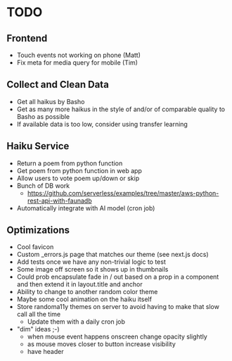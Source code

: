 # TODO

## Frontend

* Touch events not working on phone (Matt)
* Fix meta for media query for mobile (Tim)

## Collect and Clean Data

* Get all haikus by Basho
* Get as many more haikus in the style of and/or of comparable quality to Basho
  as possible
* If available data is too low, consider using transfer learning

## Haiku Service

* Return a poem from python function
* Get poem from python function in web app
* Allow users to vote poem up/down or skip
* Bunch of DB work
  * https://github.com/serverless/examples/tree/master/aws-python-rest-api-with-faunadb
* Automatically integrate with AI model (cron job)

## Optimizations

* Cool favicon
* Custom \_errors.js page that matches our theme (see next.js docs)
* Add tests once we have any non-trivial logic to test
* Some image off screen so it shows up in thumbnails
* Could prob encapsulate fade in / out based on a prop in a component and then
  extend it in layout.title and anchor
* Ability to change to another random color theme
* Maybe some cool animation on the haiku itself
* Store randoma11y themes on server to avoid having to make that slow call all
  the time
  * Update them with a daily cron job
* "dim" ideas ;-)
  * when mouse event happens onscreen change opacity slightly
  * as mouse moves closer to button increase visibility
  * have header <Title /> refresh and then fade out upon vote button click

# Notes:

## Haiku Data

http://www.tempslibres.org/tl/en/dbhk00.html

## Misc

functionally structured like randoma11y.com (but not necessarily the same look)

http://webdesignernotebook.com/examples/twinkle-twinkle.html (shows poem
styling)

https://www.poetrygenerator.ninja/poem/a1a915bf94233c75 (poem styling) (AI poem
generator)

https://github.com/fchollet/keras/blob/master/examples/lstm_text_generation.py

Generate all haikus at once on the server using the deep learning model, up to a
feasible limit of haikus (determined by faunadb pricing). Then let the voting
find which ones to keep. Every week or month or however long it takes to get
votes on a reasonable amount of the generated haikus, feed the haikus that were
voted up back into the model (not sure if you can feed in the "bad" ones to
train the model against them), then delete all but the good ones, and generate
new ones to fill up to the same feasible limit from before (like 10,000 or
something). Eventually, increase the limit. More sophisticated pruning can be
implemented in the future as an optimization.

<!-- ^^^ this is cool! ^^^ -->
